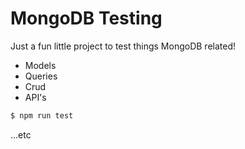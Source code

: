 # MongoDB Testing

Just a fun little project to test things MongoDB related!

* Models
* Queries
* Crud
* API's

```bash
$ npm run test
```

...etc
